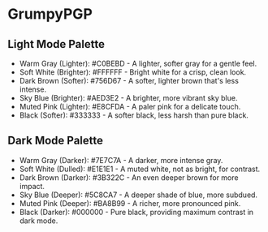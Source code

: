 # GrumpyPGP

## Light Mode Palette

* Warm Gray (Lighter): #C0BEBD - A lighter, softer gray for a gentle feel.
* Soft White (Brighter): #FFFFFF - Bright white for a crisp, clean look.
* Dark Brown (Softer): #756D67 - A softer, lighter brown that's less intense.
* Sky Blue (Brighter): #AED3E2 - A brighter, more vibrant sky blue.
* Muted Pink (Lighter): #E8CFDA - A paler pink for a delicate touch.
* Black (Softer): #333333 - A softer black, less harsh than pure black.

## Dark Mode Palette

* Warm Gray (Darker): #7E7C7A - A darker, more intense gray.
* Soft White (Dulled): #E1E1E1 - A muted white, not as bright, for contrast.
* Dark Brown (Darker): #3B322C - An even deeper brown for more impact.
* Sky Blue (Deeper): #5C8CA7 - A deeper shade of blue, more subdued.
* Muted Pink (Deeper): #BA8B99 - A richer, more pronounced pink.
* Black (Darker): #000000 - Pure black, providing maximum contrast in dark mode.

